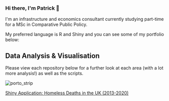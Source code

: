 ### Hi there, I'm Patrick 👋

I'm an infrastructure and economics consultant currently studying part-time for a MSc in Comparative Public Policy. 

My preferred language is R and Shiny and you can see some of my portfolio below:

## Data Analysis & Visualisation
Please view each repository below for a further look at each area (with a lot more analysis!) as well as the scripts.

![porto_strip](https://user-images.githubusercontent.com/79040885/179021058-aaba01d5-f4ff-4976-9354-983f64d85af3.png)

[Shiny Application: Homeless Deaths in the UK (2013-2020)](https://nearanddistant.shinyapps.io/uk_homless_deaths/)

<!--
Anything I don't want to appear.
-->
